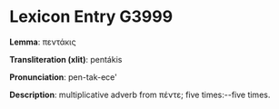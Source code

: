# Lexicon Entry G3999

**Lemma**: πεντάκις

**Transliteration (xlit)**: pentákis

**Pronunciation**: pen-tak-ece'

**Description**:
multiplicative adverb from πέντε; five times:--five times.
